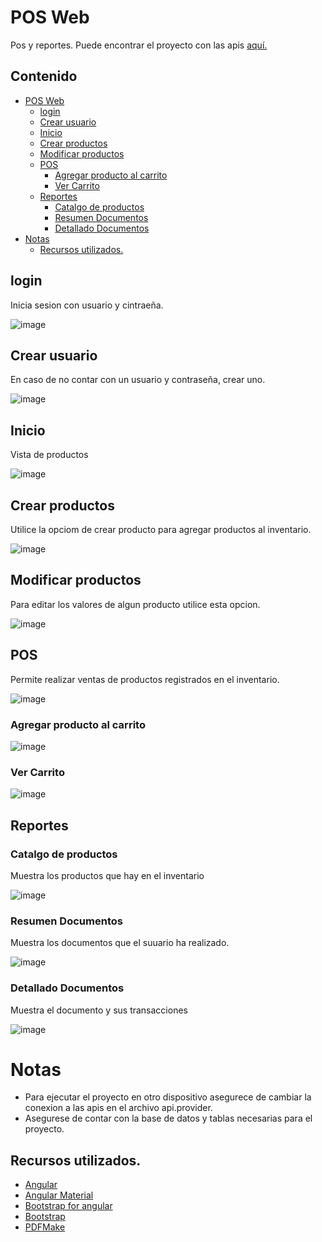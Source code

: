 # POS Web
Pos y reportes. Puede encontrar el proyecto con las apis [aquí.](https://github.com/B3rert/java-pos) 

## Contenido

- [POS Web](#pos-web)
  - [login](#login)
  - [Crear usuario](#crear-usuario)
  - [Inicio](#inicio)
  - [Crear productos](#crear-productos)
  - [Modificar productos](#modificar-productos)
  - [POS](#pos)
    - [Agregar producto al carrito](#agregar-producto-al-carrito)
    - [Ver Carrito](#ver-carrito)
  - [Reportes](#reportes)
    - [Catalgo de productos](#catalgo-de-productos)
    - [Resumen Documentos](#resumen-documentos)
    - [Detallado Documentos](#detallado-documentos)
- [Notas](#notas)
  - [Recursos utilizados.](#recursos-utilizados)


## login

Inicia sesion con usuario y cintraeña.

![image](https://github.com/B3rert/ng-pos/assets/62106542/a397623b-c926-4059-8ebe-768d652397b8)

## Crear usuario

En caso de no contar con un usuario y contraseña, crear uno.

![image](https://github.com/B3rert/ng-pos/assets/62106542/9b2e5bbd-813c-4209-84b8-539a20cfe8e1)


## Inicio

Vista de productos

![image](https://github.com/B3rert/ng-pos/assets/62106542/549ec88f-39d9-4975-8ce9-b23c1eb5c7e2)

## Crear productos

Utilice la opciom de crear producto para agregar productos al inventario.

![image](https://github.com/B3rert/ng-pos/assets/62106542/bbcc4838-4818-470f-beeb-795105d3ac88)

## Modificar productos

Para editar los valores de algun producto utilice esta opcion.

![image](https://github.com/B3rert/ng-pos/assets/62106542/99e4c2d6-85a3-48d9-9c0d-4a49f0ca8051)

## POS

Permite realizar ventas de productos registrados en el inventario.

![image](https://github.com/B3rert/ng-pos/assets/62106542/d69c15a6-9409-449a-91ca-c3b75ec20887)


### Agregar producto al carrito 

![image](https://github.com/B3rert/ng-pos/assets/62106542/3ab47454-c3bd-4599-98db-689ea28cab9b)

### Ver Carrito 

![image](https://github.com/B3rert/ng-pos/assets/62106542/afb3c168-ead6-4811-a948-146aa13668e8)

## Reportes

### Catalgo de productos

Muestra los productos que hay en el inventario

![image](https://github.com/B3rert/ng-pos/assets/62106542/94c0ac18-7066-4baa-b9d9-9e0e2150ca92)

### Resumen Documentos

Muestra los documentos que el suuario ha realizado.

![image](https://github.com/B3rert/ng-pos/assets/62106542/5d46f2dc-5d5d-4e21-afc2-a4b6cef7c1ca)


### Detallado Documentos

Muestra el documento y sus transacciones

![image](https://github.com/B3rert/ng-pos/assets/62106542/846d3e54-f35d-4514-bd4c-dd1419b64412)


# Notas

* Para ejecutar el proyecto en otro dispositivo asegurece de cambiar la conexion a las apis en el archivo api.provider.
* Asegurese de contar con la base de datos y tablas necesarias para el proyecto.

## Recursos utilizados.

* [Angular](https://angular.io/)
* [Angular Material](https://material.angular.io/)
* [Bootstrap for angular](https://ng-bootstrap.github.io/#/home)
* [Bootstrap](https://getbootstrap.com/)
* [PDFMake](https://pdfmake.github.io/docs/0.1/)


